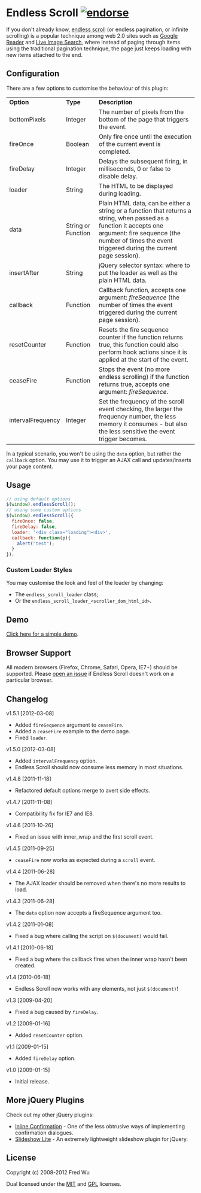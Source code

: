 # Endless Scroll [![endorse](http://api.coderwall.com/fredwu/endorsecount.png)](http://coderwall.com/fredwu)

If you don't already know, [endless scroll](http://www.google.com/search?q=endless+scroll) (or endless pagination, or infinite scrolling) is a popular technique among web 2.0 sites such as [Google Reader](http://reader.google.com/) and [Live Image Search](http://www.live.com/?scope=images), where instead of paging through items using the traditional pagination technique, the page just keeps loading with new items attached to the end.

## Configuration

There are a few options to customise the behaviour of this plugin:

<table>
  <tr>
    <td><strong>Option</strong></td>
    <td><strong>Type</strong></td>
    <td><strong>Description</strong></td>
  </tr>
  <tr>
    <td>bottomPixels</td>
    <td>Integer</td>
    <td>The number of pixels from the bottom of the page that triggers the event.</td>
  </tr>
  <tr>
    <td>fireOnce</td>
    <td>Boolean</td>
    <td>Only fire once until the execution of the current event is completed.</td>
  </tr>
  <tr>
    <td>fireDelay</td>
    <td>Integer</td>
    <td>Delays the subsequent firing, in milliseconds, 0 or false to disable delay.</td>
  </tr>
  <tr>
    <td>loader</td>
    <td>String</td>
    <td>The HTML to be displayed during loading.</td>
  </tr>
  <tr>
    <td>data</td>
    <td>String or Function</td>
    <td>Plain HTML data, can be either a string or a function that returns a string, when passed as a function it accepts one argument: fire sequence (the number of times the event triggered during the current page session).</td>
  </tr>
  <tr>
    <td>insertAfter</td>
    <td>String</td>
    <td>jQuery selector syntax: where to put the loader as well as the plain HTML data.</td>
  </tr>
  <tr>
    <td>callback</td>
    <td>Function</td>
    <td>Callback function, accepts one argument: <em>fireSequence</em> (the number of times the event triggered during the current page session).</td>
  </tr>
  <tr>
    <td>resetCounter</td>
    <td>Function</td>
    <td>Resets the fire sequence counter if the function returns true, this function could also perform hook actions since it is applied at the start of the event.</td>
  </tr>
  <tr>
    <td>ceaseFire</td>
    <td>Function</td>
    <td>Stops the event (no more endless scrolling) if the function returns true, accepts one argument: <em>fireSequence</em>.</td>
  </tr>
  <tr>
    <td>intervalFrequency</td>
    <td>Integer</td>
    <td>Set the frequency of the scroll event checking, the larger the frequency number, the less memory it consumes - but also the less sensitive the event trigger becomes.</td>
  </tr>
</table>

In a typical scenario, you won't be using the `data` option, but rather the `callback` option. You may use it to trigger an AJAX call and updates/inserts your page content.

## Usage

``` js
// using default options
$(window).endlessScroll();
// using some custom options
$(window).endlessScroll({
  fireOnce: false,
  fireDelay: false,
  loader: '<div class="loading"><div>',
  callback: function(p){
    alert("test");
  }
});
```

### Custom Loader Styles

You may customise the look and feel of the loader by changing:

- The `endless_scroll_loader` class;
- Or the `endless_scroll_loader_<scroller_dom_html_id>`.

## Demo

[Click here for a simple demo](http://fredwu.github.com/jquery-endless-scroll/).

## Browser Support

All modern browsers (Firefox, Chrome, Safari, Opera, IE7+) should be supported. Please [open an issue](https://github.com/fredwu/jquery-endless-scroll/issues) if Endless Scroll doesn't work on a particular browser.

## Changelog

v1.5.1 [2012-03-08]

- Added `fireSequence` argument to `ceaseFire`.
- Added a `ceaseFire` example to the demo page.
- Fixed `loader`.

v1.5.0 [2012-03-08]

- Added `intervalFrequency` option.
- Endless Scroll should now consume less memory in most situations.

v1.4.8 [2011-11-18]

- Refactored default options merge to avert side effects.

v1.4.7 [2011-11-08]

- Compatibility fix for IE7 and IE8.

v1.4.6 [2011-10-26]

- Fixed an issue with inner_wrap and the first scroll event.

v1.4.5 [2011-09-25]

- `ceaseFire` now works as expected during a `scroll` event.

v1.4.4 [2011-06-28]

- The AJAX loader should be removed when there's no more results to load.

v1.4.3 [2011-06-28]

- The `data` option now accepts a fireSequence argument too.

v1.4.2 [2011-01-08]

- Fixed a bug where calling the script on `$(document)` would fail.

v1.4.1 [2010-06-18]

- Fixed a bug where the callback fires when the inner wrap hasn't been created.

v1.4 [2010-06-18]

- Endless Scroll now works with any elements, not just `$(document)`!

v1.3 [2009-04-20]

- Fixed a bug caused by `fireDelay`.

v1.2 [2009-01-16]

- Added `resetCounter` option.

v1.1 [2009-01-15]

- Added `fireDelay` option.

v1.0 [2009-01-15]

- Initial release.

## More jQuery Plugins

Check out my other jQuery plugins:

- [Inline Confirmation](https://github.com/fredwu/jquery-inline-confirmation) - One of the less obtrusive ways of implementing confirmation dialogues.
- [Slideshow Lite](https://github.com/fredwu/jquery-slideshow-lite) - An extremely lightweight slideshow plugin for jQuery.

## License

Copyright (c) 2008-2012 Fred Wu

Dual licensed under the [MIT](http://www.opensource.org/licenses/mit-license.php) and [GPL](http://www.gnu.org/licenses/gpl.html) licenses.
